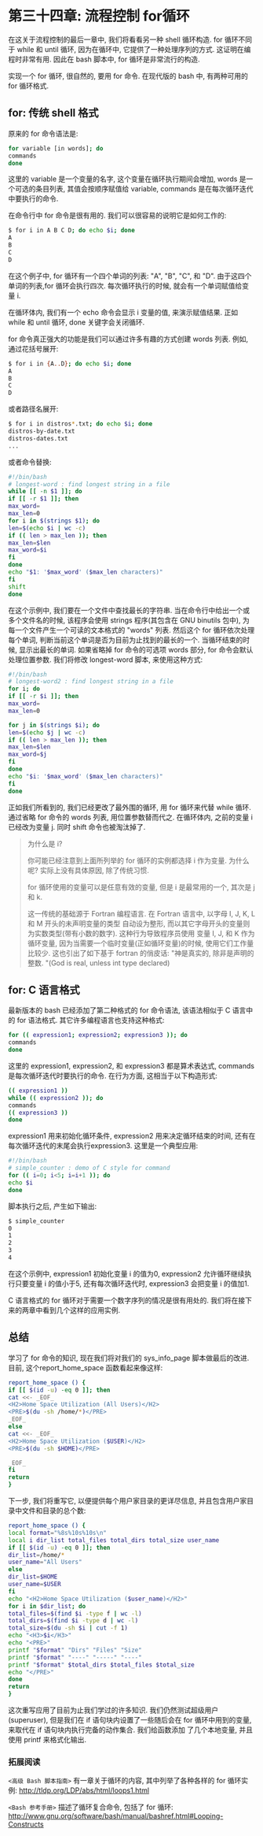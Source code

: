 # 第三十四章: 流程控制 for循环

在这关于流程控制的最后一章中, 我们将看看另一种 shell 循环构造.
for 循环不同于 while 和 until 循环, 因为在循环中, 它提供了一种处理序列的方式.
这证明在编程时非常有用. 因此在 bash 脚本中, for 循环是非常流行的构造.

实现一个 for 循环, 很自然的, 要用 for 命令. 在现代版的 bash 中, 有两种可用的 for 循环格式.

## for: 传统 shell 格式

原来的 for 命令语法是:

```bash
for variable [in words]; do
commands
done
```

这里的 variable 是一个变量的名字, 这个变量在循环执行期间会增加,
words 是一个可选的条目列表,  其值会按顺序赋值给 variable, commands 是在每次循环迭代中要执行的命令.

在命令行中 for 命令是很有用的. 我们可以很容易的说明它是如何工作的:

```bash
$ for i in A B C D; do echo $i; done
A
B
C
D
```

在这个例子中, for 循环有一个四个单词的列表: "A", "B", "C", 和 "D".
由于这四个单词的列表,for 循环会执行四次.  每次循环执行的时候, 就会有一个单词赋值给变量 i.

在循环体内, 我们有一个 echo 命令会显示 i 变量的值, 来演示赋值结果.
正如 while 和 until 循环, done 关键字会关闭循环.

for 命令真正强大的功能是我们可以通过许多有趣的方式创建 words 列表. 例如, 通过花括号展开:

```bash
$ for i in {A..D}; do echo $i; done
A
B
C
D
```

或者路径名展开:

```bash
$ for i in distros*.txt; do echo $i; done
distros-by-date.txt
distros-dates.txt
...
```

或者命令替换:

```bash
#!/bin/bash
# longest-word : find longest string in a file
while [[ -n $1 ]]; do
if [[ -r $1 ]]; then
max_word=
max_len=0
for i in $(strings $1); do
len=$(echo $i | wc -c)
if (( len > max_len )); then
max_len=$len
max_word=$i
fi
done
echo "$1: '$max_word' ($max_len characters)"
fi
shift
done
```

在这个示例中, 我们要在一个文件中查找最长的字符串.
当在命令行中给出一个或多个文件名的时候,  该程序会使用 strings 程序(其包含在 GNU binutils 包中),
为每一个文件产生一个可读的文本格式的 "words" 列表.
然后这个 for 循环依次处理每个单词, 判断当前这个单词是否为目前为止找到的最长的一个.
当循环结束的时候, 显示出最长的单词.
如果省略掉 for 命令的可选项 words 部分, for 命令会默认处理位置参数.
我们将修改 longest-word 脚本, 来使用这种方式:

```bash
#!/bin/bash
# longest-word2 : find longest string in a file
for i; do
if [[ -r $i ]]; then
max_word=
max_len=0

for j in $(strings $i); do
len=$(echo $j | wc -c)
if (( len > max_len )); then
max_len=$len
max_word=$j
fi
done
echo "$i: '$max_word' ($max_len characters)"
fi
done
```

正如我们所看到的, 我们已经更改了最外围的循环, 用 for 循环来代替 while 循环.
通过省略 for 命令的 words 列表,  用位置参数替而代之.
在循环体内, 之前的变量 i 已经改为变量 j. 同时 shift 命令也被淘汰掉了.

>为什么是 i?
>
>你可能已经注意到上面所列举的 for 循环的实例都选择 i 作为变量. 为什么呢?  实际上没有具体原因, 除了传统习惯.
>
>for 循环使用的变量可以是任意有效的变量, 但是 i 是最常用的一个, 其次是 j 和 k.
>
>这一传统的基础源于 Fortran 编程语言.
>在 Fortran 语言中, 以字母 I, J, K, L 和 M 开头的未声明变量的类型 自动设为整形, 而以其它字母开头的变量则为实数类型(带有小数的数字).
>这种行为导致程序员使用 变量 I, J, 和 K 作为循环变量,  因为当需要一个临时变量(正如循环变量)的时候, 使用它们工作量比较少.
>这也引出了如下基于 fortran 的俏皮话:
>"神是真实的, 除非是声明的整数. "(God is real, unless int type declared)

## for: C 语言格式

最新版本的 bash 已经添加了第二种格式的 for 命令语法, 该语法相似于 C 语言中的 for 语法格式.
其它许多编程语言也支持这种格式:

```bash
for (( expression1; expression2; expression3 )); do
commands
done
```

这里的 expression1, expression2, 和 expression3 都是算术表达式, commands 是每次循环迭代时要执行的命令.
在行为方面, 这相当于以下构造形式:

```bash
(( expression1 ))
while (( expression2 )); do
commands
(( expression3 ))
done
```

expression1 用来初始化循环条件, expression2 用来决定循环结束的时间, 还有在每次循环迭代的末尾会执行expression3.
这里是一个典型应用:

```bash
#!/bin/bash
# simple_counter : demo of C style for command
for (( i=0; i<5; i=i+1 )); do
echo $i
done
```

脚本执行之后, 产生如下输出:

```bash
$ simple_counter
0
1
2
3
4
```

在这个示例中, expression1 初始化变量 i 的值为0, expression2 允许循环继续执行只要变量 i 的值小于5,
还有每次循环迭代时, expression3 会把变量 i 的值加1.

C 语言格式的 for 循环对于需要一个数字序列的情况是很有用处的.
我们将在接下来的两章中看到几个这样的应用实例.

## 总结

学习了 for 命令的知识, 现在我们将对我们的 sys_info_page 脚本做最后的改进.  目前, 这个report_home_space 函数看起来像这样:

```bash
report_home_space () {
if [[ $(id -u) -eq 0 ]]; then
cat <<- _EOF_
<H2>Home Space Utilization (All Users)</H2>
<PRE>$(du -sh /home/*)</PRE>
_EOF_
else
cat <<- _EOF_
<H2>Home Space Utilization ($USER)</H2>
<PRE>$(du -sh $HOME)</PRE>

_EOF_
fi
return
}
```

下一步, 我们将重写它, 以便提供每个用户家目录的更详尽信息, 并且包含用户家目录中文件和目录的总个数:

```bash
report_home_space () {
local format="%8s%10s%10s\n"
local i dir_list total_files total_dirs total_size user_name
if [[ $(id -u) -eq 0 ]]; then
dir_list=/home/*
user_name="All Users"
else
dir_list=$HOME
user_name=$USER
fi
echo "<H2>Home Space Utilization ($user_name)</H2>"
for i in $dir_list; do
total_files=$(find $i -type f | wc -l)
total_dirs=$(find $i -type d | wc -l)
total_size=$(du -sh $i | cut -f 1)
echo "<H3>$i</H3>"
echo "<PRE>"
printf "$format" "Dirs" "Files" "Size"
printf "$format" "----" "-----" "----"
printf "$format" $total_dirs $total_files $total_size
echo "</PRE>"
done
return
}
```

这次重写应用了目前为止我们学过的许多知识. 我们仍然测试超级用户(superuser),
但是我们在 if 语句块内设置了一些随后会在 for 循环中用到的变量, 来取代在 if 语句块内执行完备的动作集合.
我们给函数添加 了几个本地变量, 并且使用 printf 来格式化输出.

### 拓展阅读

`<高级 Bash 脚本指南>` 有一章关于循环的内容, 其中列举了各种各样的 for 循环实例:
http://tldp.org/LDP/abs/html/loops1.html

`<Bash 参考手册>` 描述了循环复合命令, 包括了 for 循环:
http://www.gnu.org/software/bash/manual/bashref.html#Looping-Constructs
